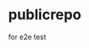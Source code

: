 # publicrepo
for e2e test











































































































































































































































































































































































































































































































































































































































